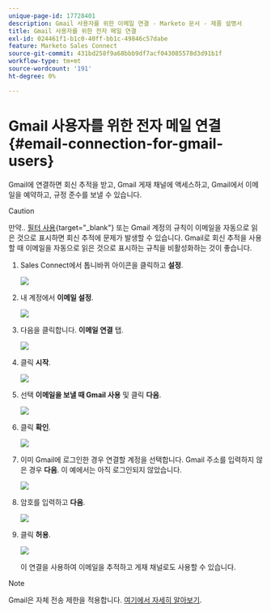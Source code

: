 ```yaml
---
unique-page-id: 17728401
description: Gmail 사용자를 위한 이메일 연결 - Marketo 문서 - 제품 설명서
title: Gmail 사용자를 위한 전자 메일 연결
exl-id: 024461f1-b1c0-40ff-bb1c-49846c57dabe
feature: Marketo Sales Connect
source-git-commit: 431bd258f9a68bbb9df7acf043085578d3d91b1f
workflow-type: tm+mt
source-wordcount: '191'
ht-degree: 0%

---
```


# Gmail 사용자를 위한 전자 메일 연결 {#email-connection-for-gmail-users}

Gmail에 연결하면 회신 추적을 받고, Gmail 게재 채널에 액세스하고, Gmail에서 이메일을 예약하고, 규정 준수를 보낼 수 있습니다.

>[!CAUTION]
>
>만약.. [필터 사용](https://support.google.com/mail/answer/6579?hl=en#zippy=%2Ccreate-a-filter%2Cedit-or-delete-filters){target="_blank"} 또는 Gmail 계정의 규칙이 이메일을 자동으로 읽은 것으로 표시하면 회신 추적에 문제가 발생할 수 있습니다. Gmail로 회신 추적을 사용할 때 이메일을 자동으로 읽은 것으로 표시하는 규칙을 비활성화하는 것이 좋습니다.

1. Sales Connect에서 톱니바퀴 아이콘을 클릭하고 **설정**.

   ![](assets/one.png)

1. 내 계정에서 **이메일 설정**.

   ![](assets/two.png)

1. 다음을 클릭합니다. **이메일 연결** 탭.

   ![](assets/three.png)

1. 클릭 **시작**.

   ![](assets/four.png)

1. 선택 **이메일을 보낼 때 Gmail 사용** 및 클릭 **다음**.

   ![](assets/five.png)

1. 클릭 **확인**.

   ![](assets/six.png)

1. 이미 Gmail에 로그인한 경우 연결할 계정을 선택합니다. Gmail 주소를 입력하지 않은 경우 **다음**. 이 예에서는 아직 로그인되지 않았습니다.

   ![](assets/seven.png)

1. 암호를 입력하고 **다음**.

   ![](assets/eight.png)

1. 클릭 **허용**.

   ![](assets/nine.png)

   이 연결을 사용하여 이메일을 추적하고 게재 채널로도 사용할 수 있습니다.

>[!NOTE]
>
>Gmail은 자체 전송 제한을 적용합니다. [여기에서 자세히 알아보기](/help/marketo/product-docs/marketo-sales-connect/email/email-delivery/email-connection-throttling.md#email-provider-limits).
